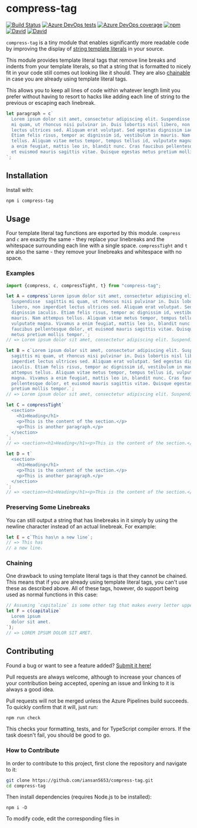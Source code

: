 # compress-tag

[![Build Status](https://dev.azure.com/iansan5653/compress-tag/_apis/build/status/iansan5653.compress-tag?branchName=master)](https://dev.azure.com/iansan5653/compress-tag/_build/latest?definitionId=2&branchName=master)
[![Azure DevOps tests](https://img.shields.io/azure-devops/tests/iansan5653/compress-tag/2?compact_message)](https://dev.azure.com/iansan5653/compress-tag/_build/latest?definitionId=2&branchName=master)
[![Azure DevOps coverage](https://img.shields.io/azure-devops/coverage/iansan5653/compress-tag/2)](https://dev.azure.com/iansan5653/compress-tag/_build/latest?definitionId=2&branchName=master)
[![npm](https://img.shields.io/npm/v/compress-tag)](https://www.npmjs.com/package/compress-tag)
[![David](https://img.shields.io/david/iansan5653/compress-tag)](https://www.npmjs.com/package/compress-tag?activeTab=dependencies)
[![David](https://img.shields.io/david/dev/iansan5653/compress-tag)](https://www.npmjs.com/package/compress-tag?activeTab=dependencies)

`compress-tag` is a tiny module that enables significantly more readable code by
improving the display of
[string template literals](https://developer.mozilla.org/en-US/docs/Web/JavaScript/Reference/Template_literals)
in your source.

This module provides template literal tags that remove line breaks and indents
from your template literals, so that a string that is formatted to nicely fit in
your code still comes out looking like it should. They are also
[chainable](#Chaining) in case you are already using template literal tags.

This allows you to keep all lines of code within whatever length limit you
prefer without having to resort to hacks like adding each line of string to the
previous or escaping each linebreak.

```js
let paragraph = c`
  Lorem ipsum dolor sit amet, consectetur adipiscing elit. Suspendisse sagittis
  mi quam, ut rhoncus nisi pulvinar in. Duis lobortis nisl libero, non imperdiet
  lectus ultrices sed. Aliquam erat volutpat. Sed egestas dignissim iaculis.
  Etiam felis risus, tempor ac dignissim id, vestibulum in mauris. Nam attempus
  tellus. Aliquam vitae metus tempor, tempus tellus id, vulputate magna. Vivamus
  a enim feugiat, mattis leo in, blandit nunc. Cras faucibus pellentesque dolor,
  et euismod mauris sagittis vitae. Quisque egestas metus pretium mollis tempor.
`;
```

## Installation

Install with:

```bash
npm i compress-tag
```

## Usage

Four template literal tag functions are exported by this module. `compress` and
`c` are exactly the same - they replace your linebreaks and the whitespace
surrounding each line with a single space. `compressTight` and `t` are also the
same - they remove your linebreaks and whitespace with no space.

### Examples

```js
import {compress, c, compressTight, t} from "compress-tag";

let A = compress`Lorem ipsum dolor sit amet, consectetur adipiscing elit.
  Suspendisse  sagittis mi quam, ut rhoncus nisi pulvinar in. Duis lobortis nisl
  libero, non imperdiet lectus ultrices sed. Aliquam erat volutpat. Sed egestas
  dignissim iaculis. Etiam felis risus, tempor ac dignissim id, vestibulum in
  mauris. Nam attempus tellus. Aliquam vitae metus tempor, tempus tellus id,
  vulputate magna. Vivamus a enim feugiat, mattis leo in, blandit nunc. Cras
  faucibus pellentesque dolor, et euismod mauris sagittis vitae. Quisque egestas
  metus pretium mollis tempor.`;
// => Lorem ipsum dolor sit amet, consectetur adipiscing elit. Suspendisse sagittis mi quam, ut rhoncus nisi pulvinar in. Duis lobortis nisl libero, non imperdiet lectus ultrices sed. Aliquam erat volutpat. Sed egestas dignissim iaculis. Etiam felis risus, tempor ac dignissim id, vestibulum in mauris. Nam attempus tellus. Aliquam vitae metus tempor, tempus tellus id, vulputate magna. Vivamus a enim feugiat, mattis leo in, blandit nunc. Cras faucibus pellentesque dolor, et euismod mauris sagittis vitae. Quisque egestas metus pretium mollis tempor.

let B = c`Lorem ipsum dolor sit amet, consectetur adipiscing elit. Suspendisse
  sagittis mi quam, ut rhoncus nisi pulvinar in. Duis lobortis nisl libero, non
  imperdiet lectus ultrices sed. Aliquam erat volutpat. Sed egestas dignissim
  iaculis. Etiam felis risus, tempor ac dignissim id, vestibulum in mauris. Nam
  attempus tellus. Aliquam vitae metus tempor, tempus tellus id, vulputate
  magna. Vivamus a enim feugiat, mattis leo in, blandit nunc. Cras faucibus
  pellentesque dolor, et euismod mauris sagittis vitae. Quisque egestas metus
  pretium mollis tempor.`;
// => Lorem ipsum dolor sit amet, consectetur adipiscing elit. Suspendisse sagittis mi quam, ut rhoncus nisi pulvinar in. Duis lobortis nisl libero, non imperdiet lectus ultrices sed. Aliquam erat volutpat. Sed egestas dignissim iaculis. Etiam felis risus, tempor ac dignissim id, vestibulum in mauris. Nam attempus tellus. Aliquam vitae metus tempor, tempus tellus id, vulputate magna. Vivamus a enim feugiat, mattis leo in, blandit nunc. Cras faucibus pellentesque dolor, et euismod mauris sagittis vitae. Quisque egestas metus pretium mollis tempor.

let C = compressTight`
  <section>
    <h1>Heading</h1>
    <p>This is the content of the section.</p>
    <p>This is another paragraph.</p>
  </section>
`;
// => <section><h1>Heading</h1><p>This is the content of the section.</p><p>This is another paragraph.</p></section>

let D = t`
  <section>
    <h1>Heading</h1>
    <p>This is the content of the section.</p>
    <p>This is another paragraph.</p>
  </section>
`;
// => <section><h1>Heading</h1><p>This is the content of the section.</p><p>This is another paragraph.</p></section>
```

### Preserving Some Linebreaks

You can still output a string that has linebreaks in it simply by using the
newline character instead of an actual linebreak. For example:

```js
let E = c`This has\n a new line`;
// => This has
// a new line.
```

### Chaining
One drawback to using template literal tags is that they cannot be chained. This
means that if you are already using template literal tags, you can't use these
as described above. All of these tags, however, do support being used as normal
functions in this case:

```js
// Assuming `capitalize` is some other tag that makes every letter uppercase:
let F = c(capitalize`
  Lorem ipsum
  dolor sit amet.
`);
// => LOREM IPSUM DOLOR SIT AMET.
```

## Contributing

Found a bug or want to see a feature added?
[Submit it here!](https://github.com/iansan5653/compress-tag/issues)

Pull requests are always welcome, although to increase your chances of your
contribution being accepted, opening an issue and linking to it is always a
good idea.

Pull requests will not be merged unless the Azure Pipelines build succeeds. To
quickly confirm that it will, just run:
```bash
npm run check
```
This checks your formatting, tests, and for TypeScript compiler errors. If the
task doesn't fail, you should be good to go.

### How to Contribute
In order to contribute to this project, first clone the repository and navigate
to it:
```bash
git clone https://github.com/iansan5653/compress-tag.git
cd compress-tag
```

Then install dependencies (requires Node.js to be installed):
```
npm i -D
```

To modify code, edit the corresponding files in 
